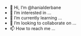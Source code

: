 - 👋 Hi, I’m @hanialderbane
- 👀 I’m interested in ...
- 🌱 I’m currently learning ...
- 💞️ I’m looking to collaborate on ...
- 📫 How to reach me ...

<!---
hanialderbane/hanialderbane is a ✨ special ✨ repository because its `README.md` (this file) appears on your GitHub profile.
You can click the Preview link to take a look at your changes.
--->
